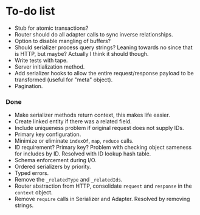 # To-do list

- Stub for atomic transactions?
- Router should do all adapter calls to sync inverse relationships.
- Option to disable mangling of buffers?
- Should serializer process query strings? Leaning towards no since that is HTTP, but maybe? Actually I think it should though.
- Write tests with tape.
- Server initialization method.
- Add serializer hooks to allow the entire request/response payload to be transformed (useful for "meta" object).
- Pagination.

### Done

- Make serializer methods return context, this makes life easier.
- Create linked entity if there was a related field.
- Include uniqueness problem if original request does not supply IDs.
- Primary key configuration.
- Minimize or eliminate `indexOf`, `map`, `reduce` calls.
- ID requirement? Primary key? Problem with checking object sameness for includes by ID. Resolved with ID lookup hash table.
- Schema enforcement during I/O.
- Ordered serializers by priority.
- Typed errors.
- Remove the `_relatedType` and `_relatedIds`.
- Router abstraction from HTTP, consolidate `request` and `response` in the `context` object.
- Remove `require` calls in Serializer and Adapter. Resolved by removing strings.

